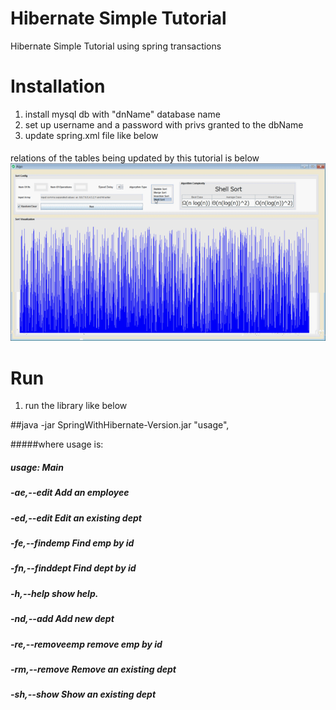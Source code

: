 # Hibernate Simple Tutorial
Hibernate Simple Tutorial using spring transactions

# Installation

1. install mysql db with "dnName" database name
2. set up username and a password with privs granted to the dbName
3. update spring.xml file like below
####		<property name="driverClassName" value="com.mysql.jdbc.Driver" />
####		<property name="url" value="jdbc:mysql://ip:3306/dbName" />
####		<property name="username" value="root" />
####		<property name="password" value="pass" />

relations of the tables being updated by this tutorial is below
![img](https://github.com/dimmonn/AlgorythmVisualizer/blob/master/src/main/resources/description.gif)

# Run

1. run the library like below

##java -jar SpringWithHibernate-Version.jar "usage",

#####where usage is:

##### usage: Main
##### -ae,--edit <arg>        Add an employee
##### -ed,--edit <arg>        Edit an existing dept
##### -fe,--findemp <arg>     Find emp by id
##### -fn,--finddept <arg>    Find dept by id
##### -h,--help               show help.
##### -nd,--add <arg>         Add new dept
##### -re,--removeemp <arg>   remove emp by id
##### -rm,--remove <arg>      Remove an existing dept
##### -sh,--show              Show an existing dept

